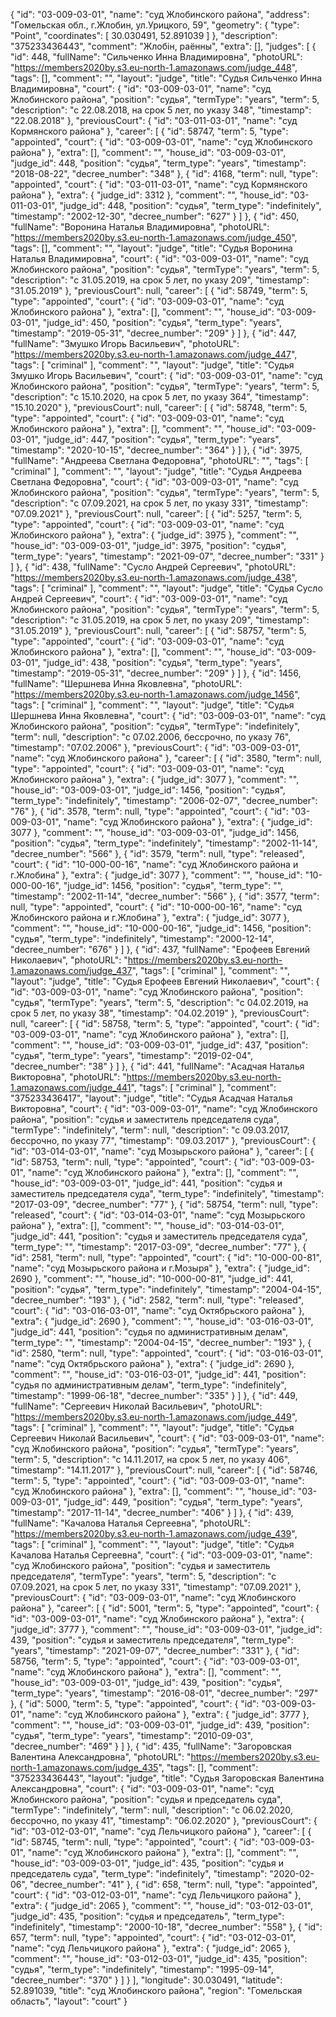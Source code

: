 {
    "id": "03-009-03-01",
    "name": "суд Жлобинского района",
    "address": "Гомельская обл., г.Жлобин, ул.Урицкого, 59",
    "geometry": {
        "type": "Point",
        "coordinates": [
            30.030491,
            52.891039
        ]
    },
    "description": "375233436443",
    "comment": "Жлобін, раённы",
    "extra": [],
    "judges": [
        {
            "id": 448,
            "fullName": "Сильченко Инна Владимировна",
            "photoURL": "https://members2020by.s3.eu-north-1.amazonaws.com/judge_448",
            "tags": [],
            "comment": "",
            "layout": "judge",
            "title": "Судья Сильченко Инна Владимировна",
            "court": {
                "id": "03-009-03-01",
                "name": "суд Жлобинского района",
                "position": "судья",
                "termType": "years",
                "term": 5,
                "description": "c 22.08.2018, на срок 5 лет, по указу 348",
                "timestamp": "22.08.2018"
            },
            "previousCourt": {
                "id": "03-011-03-01",
                "name": "суд Кормянского района"
            },
            "career": [
                {
                    "id": 58747,
                    "term": 5,
                    "type": "appointed",
                    "court": {
                        "id": "03-009-03-01",
                        "name": "суд Жлобинского района"
                    },
                    "extra": [],
                    "comment": "",
                    "house_id": "03-009-03-01",
                    "judge_id": 448,
                    "position": "судья",
                    "term_type": "years",
                    "timestamp": "2018-08-22",
                    "decree_number": "348"
                },
                {
                    "id": 4168,
                    "term": null,
                    "type": "appointed",
                    "court": {
                        "id": "03-011-03-01",
                        "name": "суд Кормянского района"
                    },
                    "extra": {
                        "judge_id": 3312
                    },
                    "comment": "",
                    "house_id": "03-011-03-01",
                    "judge_id": 448,
                    "position": "судья",
                    "term_type": "indefinitely",
                    "timestamp": "2002-12-30",
                    "decree_number": "627"
                }
            ]
        },
        {
            "id": 450,
            "fullName": "Воронина Наталья Владимировна",
            "photoURL": "https://members2020by.s3.eu-north-1.amazonaws.com/judge_450",
            "tags": [],
            "comment": "",
            "layout": "judge",
            "title": "Судья Воронина Наталья Владимировна",
            "court": {
                "id": "03-009-03-01",
                "name": "суд Жлобинского района",
                "position": "судья",
                "termType": "years",
                "term": 5,
                "description": "c 31.05.2019, на срок 5 лет, по указу 209",
                "timestamp": "31.05.2019"
            },
            "previousCourt": null,
            "career": [
                {
                    "id": 58749,
                    "term": 5,
                    "type": "appointed",
                    "court": {
                        "id": "03-009-03-01",
                        "name": "суд Жлобинского района"
                    },
                    "extra": [],
                    "comment": "",
                    "house_id": "03-009-03-01",
                    "judge_id": 450,
                    "position": "судья",
                    "term_type": "years",
                    "timestamp": "2019-05-31",
                    "decree_number": "209"
                }
            ]
        },
        {
            "id": 447,
            "fullName": "Змушко Игорь Васильевич",
            "photoURL": "https://members2020by.s3.eu-north-1.amazonaws.com/judge_447",
            "tags": [
                "criminal"
            ],
            "comment": "",
            "layout": "judge",
            "title": "Судья Змушко Игорь Васильевич",
            "court": {
                "id": "03-009-03-01",
                "name": "суд Жлобинского района",
                "position": "судья",
                "termType": "years",
                "term": 5,
                "description": "c 15.10.2020, на срок 5 лет, по указу 364",
                "timestamp": "15.10.2020"
            },
            "previousCourt": null,
            "career": [
                {
                    "id": 58748,
                    "term": 5,
                    "type": "appointed",
                    "court": {
                        "id": "03-009-03-01",
                        "name": "суд Жлобинского района"
                    },
                    "extra": [],
                    "comment": "",
                    "house_id": "03-009-03-01",
                    "judge_id": 447,
                    "position": "судья",
                    "term_type": "years",
                    "timestamp": "2020-10-15",
                    "decree_number": "364"
                }
            ]
        },
        {
            "id": 3975,
            "fullName": "Андреева Светлана Федоровна",
            "photoURL": "",
            "tags": [
                "criminal"
            ],
            "comment": "",
            "layout": "judge",
            "title": "Судья Андреева Светлана Федоровна",
            "court": {
                "id": "03-009-03-01",
                "name": "суд Жлобинского района",
                "position": "судья",
                "termType": "years",
                "term": 5,
                "description": "c 07.09.2021, на срок 5 лет, по указу 331",
                "timestamp": "07.09.2021"
            },
            "previousCourt": null,
            "career": [
                {
                    "id": 5257,
                    "term": 5,
                    "type": "appointed",
                    "court": {
                        "id": "03-009-03-01",
                        "name": "суд Жлобинского района"
                    },
                    "extra": {
                        "judge_id": 3975
                    },
                    "comment": "",
                    "house_id": "03-009-03-01",
                    "judge_id": 3975,
                    "position": "судья",
                    "term_type": "years",
                    "timestamp": "2021-09-07",
                    "decree_number": "331"
                }
            ]
        },
        {
            "id": 438,
            "fullName": "Сусло Андрей Сергеевич",
            "photoURL": "https://members2020by.s3.eu-north-1.amazonaws.com/judge_438",
            "tags": [
                "criminal"
            ],
            "comment": "",
            "layout": "judge",
            "title": "Судья Сусло Андрей Сергеевич",
            "court": {
                "id": "03-009-03-01",
                "name": "суд Жлобинского района",
                "position": "судья",
                "termType": "years",
                "term": 5,
                "description": "c 31.05.2019, на срок 5 лет, по указу 209",
                "timestamp": "31.05.2019"
            },
            "previousCourt": null,
            "career": [
                {
                    "id": 58757,
                    "term": 5,
                    "type": "appointed",
                    "court": {
                        "id": "03-009-03-01",
                        "name": "суд Жлобинского района"
                    },
                    "extra": [],
                    "comment": "",
                    "house_id": "03-009-03-01",
                    "judge_id": 438,
                    "position": "судья",
                    "term_type": "years",
                    "timestamp": "2019-05-31",
                    "decree_number": "209"
                }
            ]
        },
        {
            "id": 1456,
            "fullName": "Шершнева Инна Яковлевна",
            "photoURL": "https://members2020by.s3.eu-north-1.amazonaws.com/judge_1456",
            "tags": [
                "criminal"
            ],
            "comment": "",
            "layout": "judge",
            "title": "Судья Шершнева Инна Яковлевна",
            "court": {
                "id": "03-009-03-01",
                "name": "суд Жлобинского района",
                "position": "судья",
                "termType": "indefinitely",
                "term": null,
                "description": "c 07.02.2006, бессрочно, по указу 76",
                "timestamp": "07.02.2006"
            },
            "previousCourt": {
                "id": "03-009-03-01",
                "name": "суд Жлобинского района"
            },
            "career": [
                {
                    "id": 3580,
                    "term": null,
                    "type": "appointed",
                    "court": {
                        "id": "03-009-03-01",
                        "name": "суд Жлобинского района"
                    },
                    "extra": {
                        "judge_id": 3077
                    },
                    "comment": "",
                    "house_id": "03-009-03-01",
                    "judge_id": 1456,
                    "position": "судья",
                    "term_type": "indefinitely",
                    "timestamp": "2006-02-07",
                    "decree_number": "76"
                },
                {
                    "id": 3578,
                    "term": null,
                    "type": "appointed",
                    "court": {
                        "id": "03-009-03-01",
                        "name": "суд Жлобинского района"
                    },
                    "extra": {
                        "judge_id": 3077
                    },
                    "comment": "",
                    "house_id": "03-009-03-01",
                    "judge_id": 1456,
                    "position": "судья",
                    "term_type": "indefinitely",
                    "timestamp": "2002-11-14",
                    "decree_number": "566"
                },
                {
                    "id": 3579,
                    "term": null,
                    "type": "released",
                    "court": {
                        "id": "10-000-00-16",
                        "name": "суд Жлобинского района и г.Жлобина"
                    },
                    "extra": {
                        "judge_id": 3077
                    },
                    "comment": "",
                    "house_id": "10-000-00-16",
                    "judge_id": 1456,
                    "position": "судья",
                    "term_type": "",
                    "timestamp": "2002-11-14",
                    "decree_number": "566"
                },
                {
                    "id": 3577,
                    "term": null,
                    "type": "appointed",
                    "court": {
                        "id": "10-000-00-16",
                        "name": "суд Жлобинского района и г.Жлобина"
                    },
                    "extra": {
                        "judge_id": 3077
                    },
                    "comment": "",
                    "house_id": "10-000-00-16",
                    "judge_id": 1456,
                    "position": "судья",
                    "term_type": "indefinitely",
                    "timestamp": "2000-12-14",
                    "decree_number": "676"
                }
            ]
        },
        {
            "id": 437,
            "fullName": "Ерофеев Евгений Николаевич",
            "photoURL": "https://members2020by.s3.eu-north-1.amazonaws.com/judge_437",
            "tags": [
                "criminal"
            ],
            "comment": "",
            "layout": "judge",
            "title": "Судья Ерофеев Евгений Николаевич",
            "court": {
                "id": "03-009-03-01",
                "name": "суд Жлобинского района",
                "position": "судья",
                "termType": "years",
                "term": 5,
                "description": "c 04.02.2019, на срок 5 лет, по указу 38",
                "timestamp": "04.02.2019"
            },
            "previousCourt": null,
            "career": [
                {
                    "id": 58758,
                    "term": 5,
                    "type": "appointed",
                    "court": {
                        "id": "03-009-03-01",
                        "name": "суд Жлобинского района"
                    },
                    "extra": [],
                    "comment": "",
                    "house_id": "03-009-03-01",
                    "judge_id": 437,
                    "position": "судья",
                    "term_type": "years",
                    "timestamp": "2019-02-04",
                    "decree_number": "38"
                }
            ]
        },
        {
            "id": 441,
            "fullName": "Асадчая Наталья Викторовна",
            "photoURL": "https://members2020by.s3.eu-north-1.amazonaws.com/judge_441",
            "tags": [
                "criminal"
            ],
            "comment": "375233436417",
            "layout": "judge",
            "title": "Судья Асадчая Наталья Викторовна",
            "court": {
                "id": "03-009-03-01",
                "name": "суд Жлобинского района",
                "position": "судья и заместитель председателя суда",
                "termType": "indefinitely",
                "term": null,
                "description": "c 09.03.2017, бессрочно, по указу 77",
                "timestamp": "09.03.2017"
            },
            "previousCourt": {
                "id": "03-014-03-01",
                "name": "суд Мозырьского района"
            },
            "career": [
                {
                    "id": 58753,
                    "term": null,
                    "type": "appointed",
                    "court": {
                        "id": "03-009-03-01",
                        "name": "суд Жлобинского района"
                    },
                    "extra": [],
                    "comment": "",
                    "house_id": "03-009-03-01",
                    "judge_id": 441,
                    "position": "судья и заместитель председателя суда",
                    "term_type": "indefinitely",
                    "timestamp": "2017-03-09",
                    "decree_number": "77"
                },
                {
                    "id": 58754,
                    "term": null,
                    "type": "released",
                    "court": {
                        "id": "03-014-03-01",
                        "name": "суд Мозырьского района"
                    },
                    "extra": [],
                    "comment": "",
                    "house_id": "03-014-03-01",
                    "judge_id": 441,
                    "position": "судья и заместитель председателя суда",
                    "term_type": "",
                    "timestamp": "2017-03-09",
                    "decree_number": "77"
                },
                {
                    "id": 2581,
                    "term": null,
                    "type": "appointed",
                    "court": {
                        "id": "10-000-00-81",
                        "name": "суд Мозырьского района и г.Мозыря"
                    },
                    "extra": {
                        "judge_id": 2690
                    },
                    "comment": "",
                    "house_id": "10-000-00-81",
                    "judge_id": 441,
                    "position": "судья",
                    "term_type": "indefinitely",
                    "timestamp": "2004-04-15",
                    "decree_number": "193"
                },
                {
                    "id": 2582,
                    "term": null,
                    "type": "released",
                    "court": {
                        "id": "03-016-03-01",
                        "name": "суд Октябрьского района"
                    },
                    "extra": {
                        "judge_id": 2690
                    },
                    "comment": "",
                    "house_id": "03-016-03-01",
                    "judge_id": 441,
                    "position": "судья по административным делам",
                    "term_type": "",
                    "timestamp": "2004-04-15",
                    "decree_number": "193"
                },
                {
                    "id": 2580,
                    "term": null,
                    "type": "appointed",
                    "court": {
                        "id": "03-016-03-01",
                        "name": "суд Октябрьского района"
                    },
                    "extra": {
                        "judge_id": 2690
                    },
                    "comment": "",
                    "house_id": "03-016-03-01",
                    "judge_id": 441,
                    "position": "судья по административным делам",
                    "term_type": "indefinitely",
                    "timestamp": "1999-06-18",
                    "decree_number": "335"
                }
            ]
        },
        {
            "id": 449,
            "fullName": "Сергеевич Николай Васильевич",
            "photoURL": "https://members2020by.s3.eu-north-1.amazonaws.com/judge_449",
            "tags": [
                "criminal"
            ],
            "comment": "",
            "layout": "judge",
            "title": "Судья Сергеевич Николай Васильевич",
            "court": {
                "id": "03-009-03-01",
                "name": "суд Жлобинского района",
                "position": "судья",
                "termType": "years",
                "term": 5,
                "description": "c 14.11.2017, на срок 5 лет, по указу 406",
                "timestamp": "14.11.2017"
            },
            "previousCourt": null,
            "career": [
                {
                    "id": 58746,
                    "term": 5,
                    "type": "appointed",
                    "court": {
                        "id": "03-009-03-01",
                        "name": "суд Жлобинского района"
                    },
                    "extra": [],
                    "comment": "",
                    "house_id": "03-009-03-01",
                    "judge_id": 449,
                    "position": "судья",
                    "term_type": "years",
                    "timestamp": "2017-11-14",
                    "decree_number": "406"
                }
            ]
        },
        {
            "id": 439,
            "fullName": "Качалова Наталья Сергеевна",
            "photoURL": "https://members2020by.s3.eu-north-1.amazonaws.com/judge_439",
            "tags": [
                "criminal"
            ],
            "comment": "",
            "layout": "judge",
            "title": "Судья Качалова Наталья Сергеевна",
            "court": {
                "id": "03-009-03-01",
                "name": "суд Жлобинского района",
                "position": "судья и заместитель председателя",
                "termType": "years",
                "term": 5,
                "description": "c 07.09.2021, на срок 5 лет, по указу 331",
                "timestamp": "07.09.2021"
            },
            "previousCourt": {
                "id": "03-009-03-01",
                "name": "суд Жлобинского района"
            },
            "career": [
                {
                    "id": 5001,
                    "term": 5,
                    "type": "appointed",
                    "court": {
                        "id": "03-009-03-01",
                        "name": "суд Жлобинского района"
                    },
                    "extra": {
                        "judge_id": 3777
                    },
                    "comment": "",
                    "house_id": "03-009-03-01",
                    "judge_id": 439,
                    "position": "судья и заместитель председателя",
                    "term_type": "years",
                    "timestamp": "2021-09-07",
                    "decree_number": "331"
                },
                {
                    "id": 58756,
                    "term": 5,
                    "type": "appointed",
                    "court": {
                        "id": "03-009-03-01",
                        "name": "суд Жлобинского района"
                    },
                    "extra": [],
                    "comment": "",
                    "house_id": "03-009-03-01",
                    "judge_id": 439,
                    "position": "судья",
                    "term_type": "years",
                    "timestamp": "2016-08-01",
                    "decree_number": "297"
                },
                {
                    "id": 5000,
                    "term": 5,
                    "type": "appointed",
                    "court": {
                        "id": "03-009-03-01",
                        "name": "суд Жлобинского района"
                    },
                    "extra": {
                        "judge_id": 3777
                    },
                    "comment": "",
                    "house_id": "03-009-03-01",
                    "judge_id": 439,
                    "position": "судья",
                    "term_type": "years",
                    "timestamp": "2010-09-03",
                    "decree_number": "469"
                }
            ]
        },
        {
            "id": 435,
            "fullName": "Загоровская Валентина Александровна",
            "photoURL": "https://members2020by.s3.eu-north-1.amazonaws.com/judge_435",
            "tags": [],
            "comment": "375233436443",
            "layout": "judge",
            "title": "Судья Загоровская Валентина Александровна",
            "court": {
                "id": "03-009-03-01",
                "name": "суд Жлобинского района",
                "position": "судья и председатель суда",
                "termType": "indefinitely",
                "term": null,
                "description": "c 06.02.2020, бессрочно, по указу 41",
                "timestamp": "06.02.2020"
            },
            "previousCourt": {
                "id": "03-012-03-01",
                "name": "суд Лельчицкого района"
            },
            "career": [
                {
                    "id": 58745,
                    "term": null,
                    "type": "appointed",
                    "court": {
                        "id": "03-009-03-01",
                        "name": "суд Жлобинского района"
                    },
                    "extra": [],
                    "comment": "",
                    "house_id": "03-009-03-01",
                    "judge_id": 435,
                    "position": "судья и председатель суда",
                    "term_type": "indefinitely",
                    "timestamp": "2020-02-06",
                    "decree_number": "41"
                },
                {
                    "id": 658,
                    "term": null,
                    "type": "appointed",
                    "court": {
                        "id": "03-012-03-01",
                        "name": "суд Лельчицкого района"
                    },
                    "extra": {
                        "judge_id": 2065
                    },
                    "comment": "",
                    "house_id": "03-012-03-01",
                    "judge_id": 435,
                    "position": "судья и председатель",
                    "term_type": "indefinitely",
                    "timestamp": "2000-10-18",
                    "decree_number": "558"
                },
                {
                    "id": 657,
                    "term": null,
                    "type": "appointed",
                    "court": {
                        "id": "03-012-03-01",
                        "name": "суд Лельчицкого района"
                    },
                    "extra": {
                        "judge_id": 2065
                    },
                    "comment": "",
                    "house_id": "03-012-03-01",
                    "judge_id": 435,
                    "position": "судья",
                    "term_type": "indefinitely",
                    "timestamp": "1995-09-14",
                    "decree_number": "370"
                }
            ]
        }
    ],
    "longitude": 30.030491,
    "latitude": 52.891039,
    "title": "суд Жлобинского района",
    "region": "Гомельская область",
    "layout": "court"
}